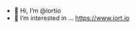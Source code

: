 - 👋 Hi, I’m @iortio
- 👀 I’m interested in ... https://www.iort.io


<!---
iortio/iortio is a ✨ special ✨ repository because its `README.md` (this file) appears on your GitHub profile.
You can click the Preview link to take a look at your changes.
--->
